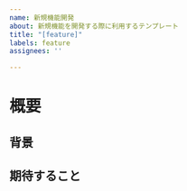 ```yaml
---
name: 新規機能開発
about: 新規機能を開発する際に利用するテンプレート
title: "[feature]"
labels: feature
assignees: ''

---
```


# 概要
<!--
どういったものかの説明を書く
-->

## 背景
<!--
チケット作成に至った経緯を書く
-->

## 期待すること
<!--
どのような状態になっていたら、
求めていたことが達成できているのかを書く
-->
